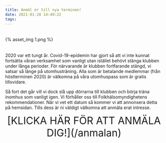 ```yaml
---
title: Anmäl er till nya terminen!
date: 2021-01-28 14:49:22
tags:
---
```


<div style="padding-top: 20px; padding-bottom: 20px; width: 100%; margin: 0 auto;">
	{% asset_img 1.png %}
</div>

2020 var ett tungt år. Covid-19-epidemin har gjort så att vi inte kunnat fortsätta våran verksamhet som vanligt utan istället behövt stänga klubben under långa perioder. För närvarande är klubben fortfarande stängd, vi satsar så länge på utomhusträning. Alla som är betalande medlemmar (från höstterminen 2020) är välkomna på våra utomhuspass som är gratis tillsvidare.

Så fort det går vill vi dock slå upp dörrarna till klubben och börja träna inomhus som vanligt igen. Vi förhåller oss till Folkhälsomyndighetens rekommendationer. När vi vet ett datum så kommer vi att annonsera detta på hemsidan. Tills dess är ni väldigt välkomna att anmäla erat intresse.

<div style="font-size: 32px; margin-bottom:20px; text-align: center;">
    [KLICKA HÄR FÖR ATT ANMÄLA DIG!](/anmalan)
</div>